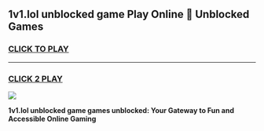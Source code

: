 
## 1v1.lol unblocked game Play Online 👋 Unblocked Games
<h3>
<a href="https://premium.freeplayer.one?title=1v1.lol_unblocked_game&ref=19F">CLICK TO PLAY</a></h3>
<hr>

<h3>
<a href="https://premium.freeplayer.one?title=1v1.lol_unblocked_game&ref=19F">CLICK 2 PLAY</a>
  
</h3>

<a href="https://premium.freeplayer.one?title=1v1.lol_unblocked_game&ref=19F"><img src="https://clearcache.store/games.png"></a>


**1v1.lol unblocked game games unblocked: Your Gateway to Fun and Accessible Online Gaming**
